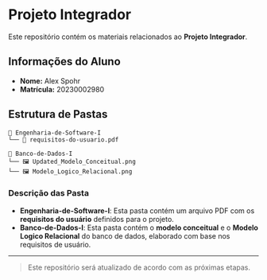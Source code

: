 # Projeto Integrador

Este repositório contém os materiais relacionados ao **Projeto Integrador**.

## Informações do Aluno

- **Nome:** Alex Spohr
- **Matrícula:** 20230002980

## Estrutura de Pastas

```text
📁 Engenharia-de-Software-I
└── 📄 requisitos-do-usuario.pdf

📁 Banco-de-Dados-I
└── 🖼️ Updated_Modelo_Conceitual.png
└── 🖼️ Modelo_Logico_Relacional.png
```
### Descrição das Pasta

- **Engenharia-de-Software-I**: Esta pasta contém um arquivo PDF com os **requisitos do usuário** definidos para o projeto.
- **Banco-de-Dados-I**: Esta pasta contém o **modelo conceitual** e o **Modelo Logico Relacional** do banco de dados, elaborado com base nos requisitos de usuário.


---

> Este repositório será atualizado de acordo com as próximas etapas.
